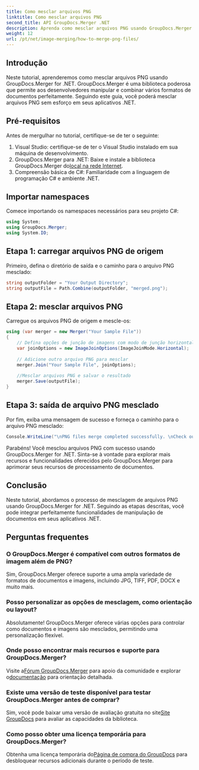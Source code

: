 ```yaml
---
title: Como mesclar arquivos PNG
linktitle: Como mesclar arquivos PNG
second_title: API GroupDocs.Merger .NET
description: Aprenda como mesclar arquivos PNG usando GroupDocs.Merger for .NET. Guia passo a passo para integração perfeita em seus aplicativos .NET.
weight: 12
url: /pt/net/image-merging/how-to-merge-png-files/
---
```

## Introdução
Neste tutorial, aprenderemos como mesclar arquivos PNG usando GroupDocs.Merger for .NET. GroupDocs.Merger é uma biblioteca poderosa que permite aos desenvolvedores manipular e combinar vários formatos de documentos perfeitamente. Seguindo este guia, você poderá mesclar arquivos PNG sem esforço em seus aplicativos .NET.
## Pré-requisitos
Antes de mergulhar no tutorial, certifique-se de ter o seguinte:
1. Visual Studio: certifique-se de ter o Visual Studio instalado em sua máquina de desenvolvimento.
2.  GroupDocs.Merger para .NET: Baixe e instale a biblioteca GroupDocs.Merger do[local na rede Internet](https://releases.groupdocs.com/merger/net/).
3. Compreensão básica de C#: Familiaridade com a linguagem de programação C# e ambiente .NET.

## Importar namespaces
Comece importando os namespaces necessários para seu projeto C#:
```csharp
using System; 
using GroupDocs.Merger;
using System.IO;
```
## Etapa 1: carregar arquivos PNG de origem
Primeiro, defina o diretório de saída e o caminho para o arquivo PNG mesclado:
```csharp
string outputFolder = "Your Output Directory";
string outputFile = Path.Combine(outputFolder, "merged.png");
```
## Etapa 2: mesclar arquivos PNG
Carregue os arquivos PNG de origem e mescle-os:
```csharp
using (var merger = new Merger("Your Sample File"))
{
    // Defina opções de junção de imagens com modo de junção horizontal
    var joinOptions = new ImageJoinOptions(ImageJoinMode.Horizontal);
    
    // Adicione outro arquivo PNG para mesclar
    merger.Join("Your Sample File", joinOptions);
    
    //Mesclar arquivos PNG e salvar o resultado
    merger.Save(outputFile);
}
```
## Etapa 3: saída de arquivo PNG mesclado
Por fim, exiba uma mensagem de sucesso e forneça o caminho para o arquivo PNG mesclado:
```csharp
Console.WriteLine("\nPNG files merge completed successfully. \nCheck output in {0}", outputFolder);
```
Parabéns! Você mesclou arquivos PNG com sucesso usando GroupDocs.Merger for .NET. Sinta-se à vontade para explorar mais recursos e funcionalidades oferecidos pelo GroupDocs.Merger para aprimorar seus recursos de processamento de documentos.


## Conclusão
Neste tutorial, abordamos o processo de mesclagem de arquivos PNG usando GroupDocs.Merger for .NET. Seguindo as etapas descritas, você pode integrar perfeitamente funcionalidades de manipulação de documentos em seus aplicativos .NET.
## Perguntas frequentes
### O GroupDocs.Merger é compatível com outros formatos de imagem além de PNG?
Sim, GroupDocs.Merger oferece suporte a uma ampla variedade de formatos de documentos e imagens, incluindo JPG, TIFF, PDF, DOCX e muito mais.
### Posso personalizar as opções de mesclagem, como orientação ou layout?
Absolutamente! GroupDocs.Merger oferece várias opções para controlar como documentos e imagens são mesclados, permitindo uma personalização flexível.
### Onde posso encontrar mais recursos e suporte para GroupDocs.Merger?
 Visite a[Fórum GroupDocs.Merger](https://forum.groupdocs.com/c/merger/32) para apoio da comunidade e explorar o[documentação](https://tutorials.groupdocs.com/merger/net/) para orientação detalhada.
### Existe uma versão de teste disponível para testar GroupDocs.Merger antes de comprar?
 Sim, você pode baixar uma versão de avaliação gratuita no site[Site GroupDocs](https://releases.groupdocs.com/) para avaliar as capacidades da biblioteca.
### Como posso obter uma licença temporária para GroupDocs.Merger?
 Obtenha uma licença temporária do[Página de compra do GroupDocs](https://purchase.groupdocs.com/temporary-license/) para desbloquear recursos adicionais durante o período de teste.